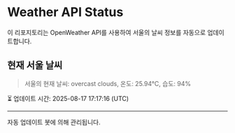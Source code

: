 
# Weather API Status

이 리포지토리는 OpenWeather API를 사용하여 서울의 날씨 정보를 자동으로 업데이트합니다.

## 현재 서울 날씨
> 서울의 현재 날씨: overcast clouds, 온도: 25.94°C, 습도: 94%

⏳ 업데이트 시간: 2025-08-17 17:17:16 (UTC)

---
자동 업데이트 봇에 의해 관리됩니다.
